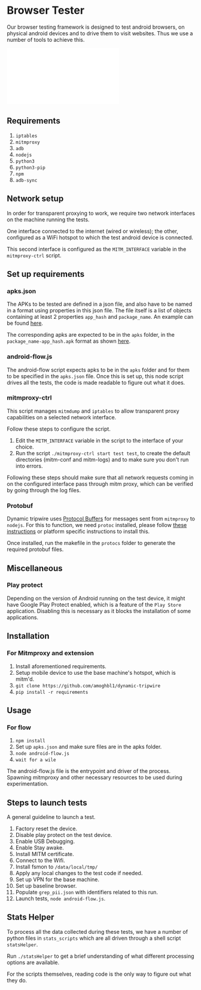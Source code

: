 # Browser Tester

Our browser testing framework is designed to test android browsers, on physical
android devices and to drive them to visit websites.
Thus we use a number of tools to achieve this.

![Overview of the analysis framework](/figures/dynamic_analysis_components.pdf "Dynamic Analysis Framework")

## Requirements

1. `iptables`
2. `mitmproxy`
3. `adb`
4. `nodejs`
5. `python3`
6. `python3-pip`
7. `npm`
8. `adb-sync`

## Network setup

In order for transparent proxying to work, we require two network interfaces on
the machine running the tests.

One interface connected to the internet (wired or wireless); the other,
configured as a WiFi hotspot to which the test android device is connected.

This second interface is configured as the `MITM_INTERFACE` variable in the
`mitmproxy-ctrl` script.

## Set up requirements
### apks.json
The APKs to be tested are defined in a json file, and also have to be named in a
format using properties in this json file.
The file itself is a list of objects containing at least 2 properties `app_hash`
and `package_name`.
An example can be found [here](apk_lists/apks.json).

The corresponding apks are expected to be in the `apks` folder, in the
`package_name-app_hash.apk` format as shown
[here](apks/dynamic.test.package.name-APK_HASH.apk).

### android-flow.js
The android-flow script expects apks to be in the `apks` folder and for them to
be specified in the `apks.json` file.
Once this is set up, this node script drives all the tests, the code is made
readable to figure out what it does.

### mitmproxy-ctrl
This script manages `mitmdump` and `iptables` to allow transparent proxy
capabilities on a selected network interface.

Follow these steps to configure the script.
1. Edit the `MITM_INTERFACE` variable in the script to the interface of your
choice.
2. Run the script `./mitmproxy-ctrl start test test`, to create the default
directories (mitm-conf and mitm-logs) and to make sure you don't run into
errors.

Following these steps should make sure that all network requests coming in on
the configured interface pass through mitm proxy, which can be verified by going
through the log files.

### Protobuf
Dynamic tripwire uses
[Protocol Buffers](https://developers.google.com/protocol-buffers) for messages
sent from `mitmproxy` to `nodejs`.
For this to function, we need `protoc` installed, please follow
[these instructions](https://github.com/protocolbuffers/protobuf#protocol-compiler-installation)
or platform specific instructions to install this.

Once installed, run the makefile in the `protocs` folder to generate the
required protobuf files.

## Miscellaneous
### Play protect
Depending on the version of Android running on the test device, it might have
Google Play Protect enabled, which is a feature of the `Play Store` application.
Disabling this is necessary as it blocks the installation of some applications.

## Installation
### For Mitmproxy and extension
1. Install aforementioned requirements.
2. Setup mobile device to use the base machine's hotspot, which is mitm'd.
3. `git clone https://github.com/amoghbl1/dynamic-tripwire`
4. `pip install -r requirements`

## Usage
### For flow
1. `npm install`
2. Set up `apks.json` and make sure files are in the apks folder.
3. `node android-flow.js`
4. `wait for a wile`

The android-flow.js file is the entrypoint and driver of the process.
Spawning mitmproxy and other necessary resources to be used during
experimentation.

## Steps to launch tests
A general guideline to launch a test.

1. Factory reset the device.
2. Disable play protect on the test device.
3. Enable USB Debugging.
4. Enable Stay awake.
5. Install MITM certificate.
6. Connect to the Wifi.
7. Install fsmon to `/data/local/tmp/`
8. Apply any local changes to the test code if needed.
9. Set up VPN for the base machine.
10. Set up baseline browser.
11. Populate `grep_pii.json` with identifiers related to this run.
12. Launch tests, `node android-flow.js`.

## Stats Helper

To process all the data collected during these tests, we have a number of python
files in `stats_scripts` which are all driven through a shell script
`statsHelper`.

Run `./statsHelper` to get a brief understanding of what different processing
options are available.

For the scripts themselves, reading code is the only way to figure out what they
do.
